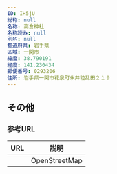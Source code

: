 ```yaml
---
ID: IH5jU
総称: null
名称: 高倉神社
名称読み: null
別名: null
都道府県: 岩手県
区域: 一関市
緯度: 38.790191
経度: 141.230434
郵便番号: 0293206
住所: 岩手県一関市花泉町永井粒乱田２１９
---
```


## その他

### 参考URL

| URL | 説明          |
| --- | ------------- |
|     | OpenStreetMap |

